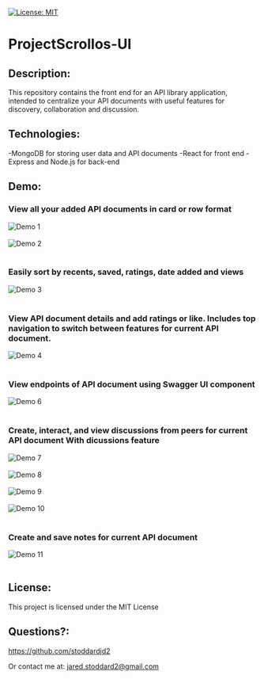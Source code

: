 [![License: MIT](https://img.shields.io/badge/License-MIT-yellow.svg)](https://opensource.org/licenses/MIT)

# ProjectScrollos-UI

## Description: 
This repository contains the front end for an API library application, intended to centralize your API documents with useful features for discovery, collaboration and discussion.

## Technologies:
-MongoDB for storing user data and API documents
-React for front end
-Express and Node.js for back-end

## Demo:
### View all your added API documents in card or row format
![Demo 1](/ProjectScrollos-Demo-Images/demo-1.png?raw=true)
<br/><br/>
![Demo 2](/ProjectScrollos-Demo-Images/demo-2.png?raw=true)
<br/><br/>
### Easily sort by recents, saved, ratings, date added and views
![Demo 3](/ProjectScrollos-Demo-Images/demo-3.png?raw=true)
<br/><br/>
### View API document details and add ratings or like. Includes top navigation to switch between features for current API document. 
![Demo 4](/ProjectScrollos-Demo-Images/demo-4.png?raw=true)
<br/><br/>
### View endpoints of API document using Swagger UI component
![Demo 6](/ProjectScrollos-Demo-Images/demo-6.png?raw=true)
<br/><br/>
### Create, interact, and view discussions from peers for current API document With dicussions feature
![Demo 7](/ProjectScrollos-Demo-Images/demo-7.png?raw=true)
<br/><br/>
![Demo 8](/ProjectScrollos-Demo-Images/demo-8.png?raw=true)
<br/><br/>
![Demo 9](/ProjectScrollos-Demo-Images/demo-9.png?raw=true)
<br/><br/>
![Demo 10](/ProjectScrollos-Demo-Images/demo-10.png?raw=true)
<br/><br/>
### Create and save notes for current API document
![Demo 11](/ProjectScrollos-Demo-Images/demo-11.png?raw=true)
<br/><br/>


## License: 
This project is licensed under the MIT License 
## Questions?: 
https://github.com/stoddardjd2

Or contact me at: jared.stoddard2@gmail.com
